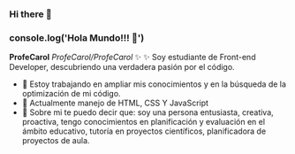### Hi there 👋
### console.log('Hola Mundo!!! 👋')


**ProfeCarol** 
*ProfeCarol/ProfeCarol* ✨ ✨ Soy  estudiante de Front-end Developer, descubriendo una verdadera pasión por el código.

- 🔭 Estoy trabajando en ampliar mis conocimientos y en la búsqueda de la optimización de mi código.
- 🌱 Actualmente manejo de HTML, CSS Y JavaScript
- 💬 Sobre mi te puedo decir que: soy una persona entusiasta, creativa, proactiva, tengo conocimientos en planificación y evaluación en el ámbito educativo, tutoría en proyectos científicos, planificadora de proyectos de aula.
